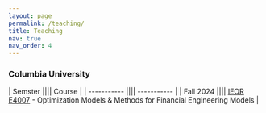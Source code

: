 ```yaml
---
layout: page
permalink: /teaching/
title: Teaching
nav: true
nav_order: 4
---
```


<h3>Columbia University</h3>

| Semster	|||| Course	|
| ----------- |||| ----------- |
| Fall 2024		|||| [IEOR E4007](https://doc.sis.columbia.edu/subj/IEOR/E4007-20243-001/) - Optimization Models & Methods for Financial Engineering Models		|
